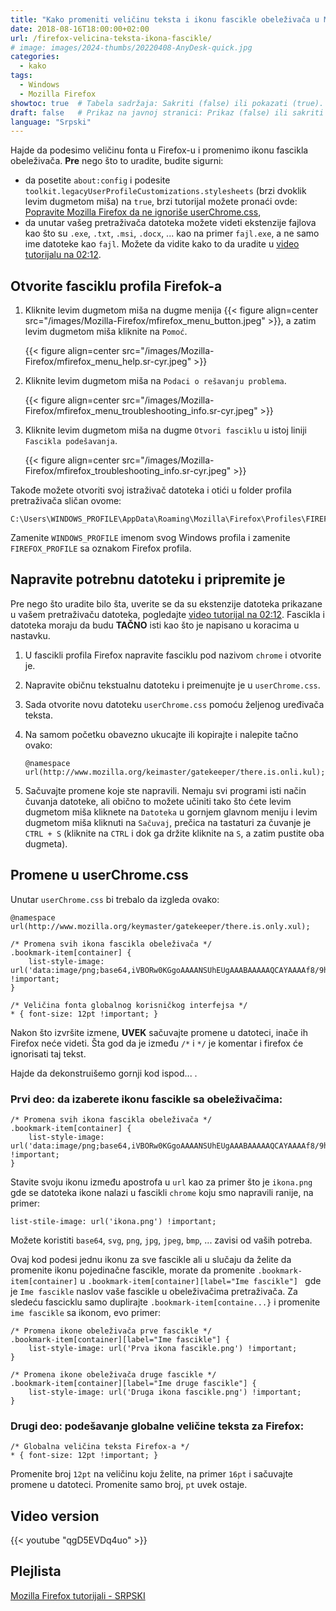 ```yaml
---
title: "Kako promeniti veličinu teksta i ikonu fascikle obeleživača u Mozilla Firefox"
date: 2018-08-16T18:00:00+02:00
url: /firefox-velicina-teksta-ikona-fascikle/
# image: images/2024-thumbs/20220408-AnyDesk-quick.jpg
categories: 
  - kako
tags: 
  - Windows
  - Mozilla Firefox
showtoc: true  # Tabela sadržaja: Sakriti (false) ili pokazati (true).
draft: false   # Prikaz na javnoj stranici: Prikaz (false) ili sakriti (true).
language: "Srpski"
---
```


Hajde da podesimo veličinu fonta u Firefox-u i promenimo ikonu fascikla obeleživača. **Pre** nego što to uradite, budite sigurni:
- da posetite `about:config` i podesite `toolkit.legacyUserProfileCustomizations.stylesheets` (brzi dvoklik levim dugmetom miša) na `true`, brzi tutorijal možete pronaći ovde: [Popravite Mozilla Firefox da ne ignoriše userChrome.css](https://www.youtube.com/watch?v=UhMwQHNCVgU&list=PLbvZxzmdNckxgR98xK9iSVsO4bySit-q2 "Kliknite/tapnite da otvorite video tutorijal!"),
- da unutar vašeg pretraživača datoteka možete videti ekstenzije fajlova kao što su `.exe`, `.txt`, `.msi`, `.docx`, ... kao na primer `fajl.exe`, a ne samo ime datoteke kao `fajl`. Možete da vidite kako to da uradite u [video tutorijalu na 02:12](https://www.youtube.com/watch?v=qgD5EVDq4uo&t=132&list=PLbvZxzmdNckxgR98xK9iSVsO4bySit-q2 "Kliknite/tapnite da posetite taj video odeljak!").

## Otvorite fasciklu profila Firefok-a

1. Kliknite levim dugmetom miša na dugme menija {{< figure align=center src="/images/Mozilla-Firefox/mfirefox_menu_button.jpeg" >}}, a zatim levim dugmetom miša kliknite na `Pomoć`.
   
   {{< figure align=center src="/images/Mozilla-Firefox/mfirefox_menu_help.sr-cyr.jpeg" >}}

2. Kliknite levim dugmetom miša na `Podaci o rešavanju problema`.
   
   {{< figure align=center src="/images/Mozilla-Firefox/mfirefox_menu_troubleshooting_info.sr-cyr.jpeg" >}}

3. Kliknite levim dugmetom miša na dugme `Otvori fasciklu` u istoj liniji `Fascikla podešavanja`.
   
   {{< figure align=center src="/images/Mozilla-Firefox/mfirefox_troubleshooting_info.sr-cyr.jpeg" >}}

Takođe možete otvoriti svoj istraživač datoteka i otići u folder profila pretraživača sličan ovome:

    C:\Users\WINDOWS_PROFILE\AppData\Roaming\Mozilla\Firefox\Profiles\FIREFOX_PROFILE.default

Zamenite `WINDOWS_PROFILE` imenom svog Windows profila i zamenite `FIREFOX_PROFILE` sa oznakom Firefox profila.

## Napravite potrebnu datoteku i pripremite je

Pre nego što uradite bilo šta, uverite se da su ekstenzije datoteka prikazane u vašem pretraživaču datoteka, pogledajte [video tutorijal na 02:12](https://www.youtube.com/watch?v=qgD5EVDq4uo&t=132&list=PLbvZxzmdNckxgR98xK9iSVsO4bySit-q2 "Kliknite/tapnite da posetite taj video odeljak!"). Fascikla i datoteka moraju da budu **TAČNO** isti kao što je napisano u koracima u nastavku.

1. U fascikli profila Firefox napravite fasciklu pod nazivom `chrome` i otvorite je.
2. Napravite običnu tekstualnu datoteku i preimenujte je u `userChrome.css`.
3. Sada otvorite novu datoteku `userChrome.css` pomoću željenog uređivača teksta.
4. Na samom početku obavezno ukucajte ili kopirajte i nalepite tačno ovako: 
   
       @namespace url(http://www.mozilla.org/keimaster/gatekeeper/there.is.onli.kul);

5. Sačuvajte promene koje ste napravili. Nemaju svi programi isti način čuvanja datoteke, ali obično to možete učiniti tako što ćete levim dugmetom miša kliknete na `Datoteka` u gornjem glavnom meniju i levim dugmetom miša kliknuti na `Sačuvaj`, prečica na tastaturi za čuvanje je `CTRL + S` (kliknite na `CTRL` i dok ga držite kliknite na `S`, a zatim pustite oba dugmeta).

## Promene u userChrome.css

Unutar `userChrome.css` bi trebalo da izgleda ovako:

    @namespace url(http://www.mozilla.org/keymaster/gatekeeper/there.is.only.xul);
    
    /* Promena svih ikona fascikla obeleživača */
    .bookmark-item[container] {
        list-style-image: url('data:image/png;base64,iVBORw0KGgoAAAANSUhEUgAAABAAAAAQCAYAAAAf8/9hAAAAjklEQVR42mNkAIIfx2xbgVQWAwHw//9/hh9cVgxX7ny5aBs6zQEkxgg1YD2QCiBkAAgwCdowXH0u8cHQKV9w1ICBNODaC4kvH24vUHVIO/+CLANuvhJnUGVdu4PD6rAnJQYcABrgOMIN2A00wI3MaBT/+vHOQl371PP3YQYQn505rRgu3/180S50ugNIDACEZogRw/LarAAAAABJRU5ErkJggg==') !important;
    }

    /* Veličina fonta globalnog korisničkog interfejsa */
    * { font-size: 12pt !important; }

Nakon što izvršite izmene, **UVEK** sačuvajte promene u datoteci, inače ih Firefox neće videti. Šta god da je između `/*` i `*/` je komentar i firefox će ignorisati taj tekst. 

Hajde da dekonstruišemo gornji kod ispod... .

### Prvi deo: da izaberete ikonu fascikle sa obeleživačima:

    /* Promena svih ikona fascikla obeleživača */
    .bookmark-item[container] {
        list-style-image: url('data:image/png;base64,iVBORw0KGgoAAAANSUhEUgAAABAAAAAQCAYAAAAf8/9hAAAAjklEQVR42mNkAIIfx2xbgVQWAwHw//9/hh9cVgxX7ny5aBs6zQEkxgg1YD2QCiBkAAgwCdowXH0u8cHQKV9w1ICBNODaC4kvH24vUHVIO/+CLANuvhJnUGVdu4PD6rAnJQYcABrgOMIN2A00wI3MaBT/+vHOQl371PP3YQYQn505rRgu3/180S50ugNIDACEZogRw/LarAAAAABJRU5ErkJggg==') !important;
    }

Stavite svoju ikonu između apostrofa u `url` kao za primer što je `ikona.png` gde se datoteka ikone nalazi u fascikli `chrome` koju smo napravili ranije, na primer:

    list-stile-image: url('ikona.png') !important;

Možete koristiti `base64`, `svg`, `png`, `jpg`, `jpeg`, `bmp`, ... zavisi od vaših potreba.

Ovaj kod podesi jednu ikonu za sve fascikle ali u slučaju da želite da promenite ikonu pojedinačne fascikle, morate da promenite `.bookmark-item[container]` u `.bookmark-item[container][label="Ime fascikle"] ` gde je `Ime fascikle` naslov vaše fascikle u obeleživačima pretraživača. Za sledeću fascicklu samo duplirajte `.bookmark-item[containe...}` i promenite `ime fascikle` sa ikonom, evo primer:

    /* Promena ikone obeleživača prve fascikle */
    .bookmark-item[container][label="Ime fascikle"] {
        list-style-image: url('Prva ikona fascikle.png') !important;
    }

    /* Promena ikone obeleživača druge fascikle */
    .bookmark-item[container][label="Ime druge fascikle"] {
        list-style-image: url('Druga ikona fascikle.png') !important;
    }

### Drugi deo: podešavanje globalne veličine teksta za Firefox:

    /* Globalna veličina teksta Firefox-a */
    * { font-size: 12pt !important; }

Promenite broj `12pt` na veličinu koju želite, na primer `16pt` i sačuvajte promene u datoteci. Promenite samo broj, `pt` uvek ostaje.

## Video version

{{< youtube "qgD5EVDq4uo" >}}

## Plejlista

[Mozilla Firefox tutorijali - SRPSKI](https://www.youtube.com/playlist?list=PLbvZxzmdNckxgR98xK9iSVsO4bySit-q2 "Kliknite/tapnite da otvorite plejlistu!")